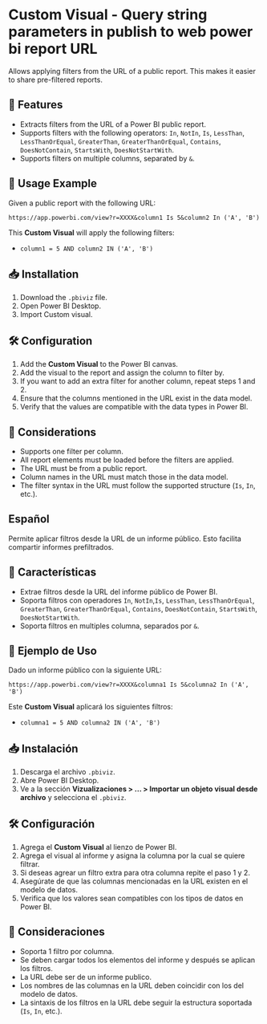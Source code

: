 # Custom Visual - Query string parameters in publish to web power bi report URL 

Allows applying filters from the URL of a public report. This makes it easier to share pre-filtered reports.

## 🚀 Features
- Extracts filters from the URL of a Power BI public report.
- Supports filters with the following operators: `In`, `NotIn`, `Is`, `LessThan`, `LessThanOrEqual`, `GreaterThan`, `GreaterThanOrEqual`, `Contains`, `DoesNotContain`, `StartsWith`, `DoesNotStartWith`.
- Supports filters on multiple columns, separated by `&`.

## 📌 Usage Example
Given a public report with the following URL:
```plaintext
https://app.powerbi.com/view?r=XXXX&column1 Is 5&column2 In ('A', 'B')
```
This **Custom Visual** will apply the following filters:
- `column1 = 5 AND column2 IN ('A', 'B')`

## 📥 Installation
1. Download the `.pbiviz` file.
2. Open Power BI Desktop.
3. Import Custom visual.

## 🛠️ Configuration
1. Add the **Custom Visual** to the Power BI canvas.
2. Add the visual to the report and assign the column to filter by.
3. If you want to add an extra filter for another column, repeat steps 1 and 2.
4. Ensure that the columns mentioned in the URL exist in the data model.
5. Verify that the values are compatible with the data types in Power BI.

## 🎯 Considerations
- Supports one filter per column.
- All report elements must be loaded before the filters are applied.
- The URL must be from a public report.
- Column names in the URL must match those in the data model.
- The filter syntax in the URL must follow the supported structure (`Is`, `In`, etc.).



## Español


Permite aplicar filtros desde la URL de un informe público. Esto facilita compartir informes prefiltrados.

## 🚀 Características
- Extrae filtros desde la URL del informe público de Power BI.
- Soporta filtros con operadores `In`, `NotIn`,`Is`, `LessThan`, `LessThanOrEqual`, `GreaterThan`, `GreaterThanOrEqual`, `Contains`, `DoesNotContain`, `StartsWith`, `DoesNotStartWith`.
- Soporta filtros en multiples columna, separados por `&`.



## 📌 Ejemplo de Uso
Dado un informe público con la siguiente URL:
```plaintext
https://app.powerbi.com/view?r=XXXX&columna1 Is 5&columna2 In ('A', 'B')
```
Este **Custom Visual** aplicará los siguientes filtros:
- `columna1 = 5 AND columna2 IN ('A', 'B')`


## 📥 Instalación
1. Descarga el archivo `.pbiviz`.
2. Abre Power BI Desktop.
3. Ve a la sección **Vizualizaciones > ... > Importar un objeto visual desde archivo** y selecciona el `.pbiviz`.


## 🛠️ Configuración
1. Agrega el **Custom Visual** al lienzo de Power BI.
2. Agrega el visual al informe y asigna la columna por la cual se quiere filtrar.
3. Si deseas agrear un filtro extra para otra columna repite el paso 1 y 2.
4. Asegúrate de que las columnas mencionadas en la URL existen en el modelo de datos.
5. Verifica que los valores sean compatibles con los tipos de datos en Power BI.


## 🎯 Consideraciones
- Soporta 1 filtro por columna.
- Se deben cargar todos los elementos del informe y después se aplican los filtros.
- La URL debe ser de un informe publico.
- Los nombres de las columnas en la URL deben coincidir con los del modelo de datos.
- La sintaxis de los filtros en la URL debe seguir la estructura soportada (`Is`, `In`, etc.).




